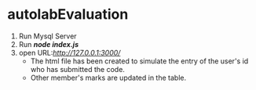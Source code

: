 # autolabEvaluation
1. Run Mysql Server
2. Run **_node index.js_**
3. open URL:_http://127.0.0.1:3000/_  
   * The html file has been created to simulate the entry of the user's id who has submitted the code.
   * Other member's marks are updated in the table.
   
    
